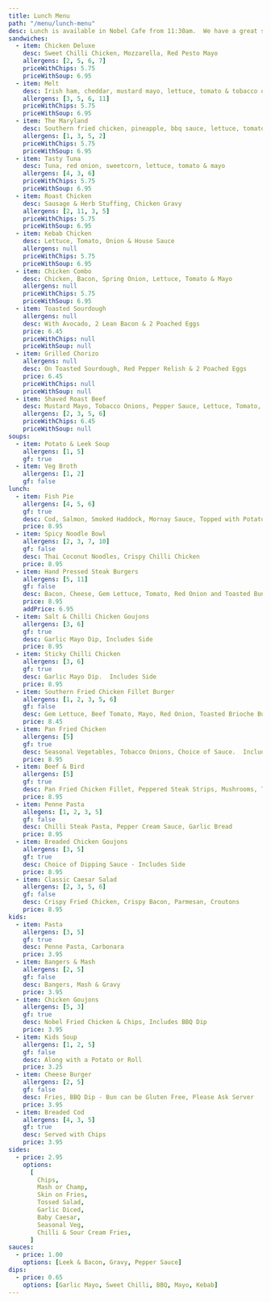 ```yaml
---
title: Lunch Menu
path: "/menu/lunch-menu"
desc: Lunch is available in Nobel Cafe from 11:30am.  We have a great selection of sandwiches, hot plates, & some nice treats for all ages.
sandwiches:
  - item: Chicken Deluxe
    desc: Sweet Chilli Chicken, Mozzarella, Red Pesto Mayo
    allergens: [2, 5, 6, 7]
    priceWithChips: 5.75
    priceWithSoup: 6.95
  - item: Melt
    desc: Irish ham, cheddar, mustard mayo, lettuce, tomato & tobacco onions
    allergens: [3, 5, 6, 11]
    priceWithChips: 5.75
    priceWithSoup: 6.95
  - item: The Maryland
    desc: Southern fried chicken, pineapple, bbq sauce, lettuce, tomato and cheese melt
    allergens: [1, 3, 5, 2]
    priceWithChips: 5.75
    priceWithSoup: 6.95
  - item: Tasty Tuna
    desc: Tuna, red onion, sweetcorn, lettuce, tomato & mayo
    allergens: [4, 3, 6]
    priceWithChips: 5.75
    priceWithSoup: 6.95
  - item: Roast Chicken
    desc: Sausage & Herb Stuffing, Chicken Gravy
    allergens: [2, 11, 3, 5]
    priceWithChips: 5.75
    priceWithSoup: 6.95
  - item: Kebab Chicken
    desc: Lettuce, Tomato, Onion & House Sauce
    allergens: null
    priceWithChips: 5.75
    priceWithSoup: 6.95
  - item: Chicken Combo
    desc: Chicken, Bacon, Spring Onion, Lettuce, Tomato & Mayo
    allergens: null
    priceWithChips: 5.75
    priceWithSoup: 6.95
  - item: Toasted Sourdough
    allergens: null
    desc: With Avocado, 2 Lean Bacon & 2 Poached Eggs
    price: 6.45
    priceWithChips: null
    priceWithSoup: null
  - item: Grilled Chorizo
    allergens: null
    desc: On Toasted Sourdough, Red Pepper Relish & 2 Poached Eggs
    price: 6.45
    priceWithChips: null
    priceWithSoup: null
  - item: Shaved Roast Beef
    desc: Mustard Mayo, Tobacco Onions, Pepper Sauce, Lettuce, Tomato, on a Sea Salt Flat Bread
    allergens: [2, 3, 5, 6]
    priceWithChips: 6.45
    priceWithSoup: null
soups:
  - item: Potato & Leek Soup
    allergens: [1, 5]
    gf: true
  - item: Veg Broth
    allergens: [1, 2]
    gf: false
lunch:
  - item: Fish Pie
    allergens: [4, 5, 6]
    gf: true
    desc: Cod, Salmon, Smoked Haddock, Mornay Sauce, Topped with Potato
    price: 8.95
  - item: Spicy Noodle Bowl
    allergens: [2, 3, 7, 10]
    gf: false
    desc: Thai Coconut Noodles, Crispy Chilli Chicken
    price: 8.95
  - item: Hand Pressed Steak Burgers
    allergens: [5, 11]
    gf: false
    desc: Bacon, Cheese, Gem Lettuce, Tomato, Red Onion and Toasted Bun - Includes Side
    price: 8.95
    addPrice: 6.95
  - item: Salt & Chilli Chicken Goujons
    allergens: [3, 6]
    gf: true
    desc: Garlic Mayo Dip, Includes Side
    price: 8.95
  - item: Sticky Chilli Chicken
    allergens: [3, 6]
    gf: true
    desc: Garlic Mayo Dip.  Includes Side
    price: 8.95
  - item: Southern Fried Chicken Fillet Burger
    allergens: [1, 2, 3, 5, 6]
    gf: false
    desc: Gem Lettuce, Beef Tomato, Mayo, Red Onion, Toasted Brioche Bun - Includes Side
    price: 8.45
  - item: Pan Fried Chicken
    allergens: [5]
    gf: true
    desc: Seasonal Vegetables, Tobacco Onions, Choice of Sauce.  Includes Side
    price: 8.95
  - item: Beef & Bird
    allergens: [5]
    gf: true
    desc: Pan Fried Chicken Fillet, Peppered Steak Strips, Mushrooms, Tobacco Onions - Includes Side
    price: 8.95
  - item: Penne Pasta
    allegens: [1, 2, 3, 5]
    gf: false
    desc: Chilli Steak Pasta, Pepper Cream Sauce, Garlic Bread
    price: 8.95
  - item: Breaded Chicken Goujons
    allergens: [3, 5]
    gf: true
    desc: Choice of Dipping Sauce - Includes Side
    price: 8.95
  - item: Classic Caesar Salad
    allergens: [2, 3, 5, 6]
    gf: false
    desc: Crispy Fried Chicken, Crispy Bacon, Parmesan, Croutons
    price: 8.95
kids:
  - item: Pasta
    allergens: [3, 5]
    gf: true
    desc: Penne Pasta, Carbonara
    price: 3.95
  - item: Bangers & Mash
    allergens: [2, 5]
    gf: false
    desc: Bangers, Mash & Gravy
    price: 3.95
  - item: Chicken Goujons
    allergens: [5, 3]
    gf: true
    desc: Nobel Fried Chicken & Chips, Includes BBQ Dip
    price: 3.95
  - item: Kids Soup
    allergens: [1, 2, 5]
    gf: false
    desc: Along with a Potato or Roll
    price: 3.25
  - item: Cheese Burger
    allergens: [2, 5]
    gf: false
    desc: Fries, BBQ Dip - Bun can be Gluten Free, Please Ask Server
    price: 3.95
  - item: Breaded Cod
    allergens: [4, 3, 5]
    gf: true
    desc: Served with Chips
    price: 3.95
sides:
  - price: 2.95
    options:
      [
        Chips,
        Mash or Champ,
        Skin on Fries,
        Tossed Salad,
        Garlic Diced,
        Baby Caesar,
        Seasonal Veg,
        Chilli & Sour Cream Fries,
      ]
sauces:
  - price: 1.00
    options: [Leek & Bacon, Gravy, Pepper Sauce]
dips:
  - price: 0.65
    options: [Garlic Mayo, Sweet Chilli, BBQ, Mayo, Kebab]
---
```

